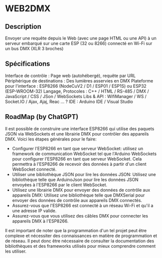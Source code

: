 # WEB2DMX

## Description
Envoyer une requête depuis le Web (avec une page HTML ou une API) à un serveur embarqué sur une carte ESP (32 ou 8266) connecté en Wi-Fi sur un bus DMX (XLR 3 broches)

## Spécifications
 Interface de contrôle : Page web (autohébergé), requête par URL
 Périphérique de destinations : Des lumières asservies en DMX
 Plateforme pour l'interface : ESP8266 (NodeCuV2 / D1 / ESP01 / ESP1S) ou ESP32 (ESP-WROOM-32)
 Langage, Protocoles : C++ / HTML / RS-485 / DMX / JavaScript / CSS / JSon / WebSockets 
 Libs & API : WifiManager / WS / Socket.IO / Ajax, Ajaj, Reac ... ?
 IDE : Arduino IDE / Visual Studio
 
## RoadMap (by ChatGPT)

Il est possible de construire une interface ESP8266 qui utilise des paquets JSON via WebSockets et une librairie DMX pour contrôler des appareils DMX. Voici les étapes générales pour le faire:

- Configurer l'ESP8266 en tant que serveur WebSocket: utilisez un framework de communication WebSocket tel que l'Arduino WebSockets pour configurer l'ESP8266 en tant que serveur WebSocket. Cela permettra à l'ESP8266 de recevoir des données à partir d'un client WebSocket connecté.
- Utiliser une bibliothèque JSON pour lire les données JSON: Utilisez une bibliothèque telle que ArduinoJson pour lire les données JSON envoyées à l'ESP8266 par le client WebSocket.
- Utilisez une librairie DMX pour envoyer des données de contrôle aux appareils DMX: Utilisez une bibliothèque telle que DMXSerial pour envoyer des données de contrôle aux appareils DMX connectés.
- Assurez-vous que l'ESP8266 est connecté à un réseau Wi-Fi et qu'il a une adresse IP valide.
- Assurez-vous que vous utilisez des câbles DMX pour connecter les appareils DMX à l'ESP8266.

Il est important de noter que la programmation d'un tel projet peut être complexe et nécessiter des connaissances en matière de programmation et de réseau. Il peut donc être nécessaire de consulter la documentation des bibliothèques et des frameworks utilisés pour mieux comprendre comment les utiliser.
